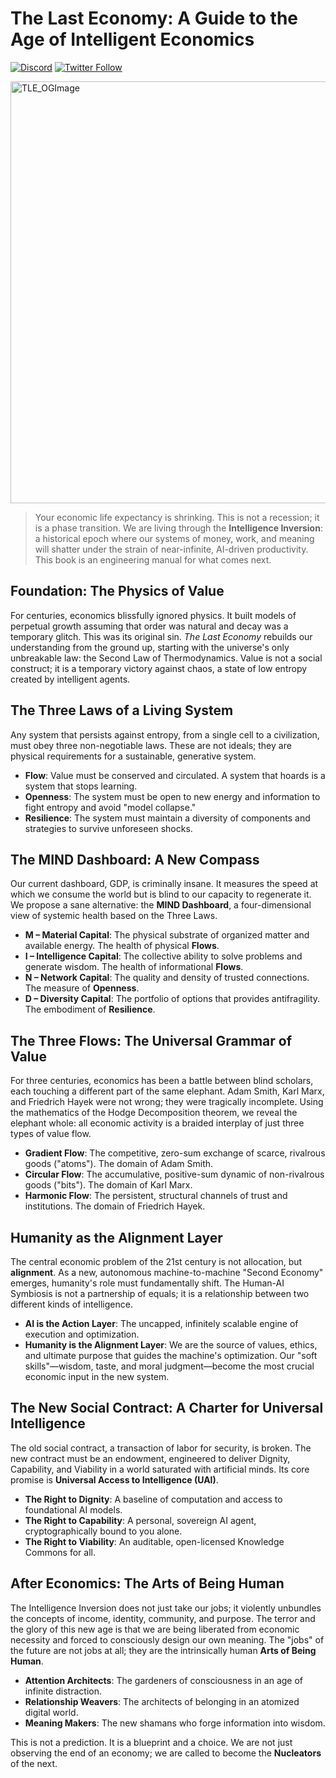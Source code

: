 # The Last Economy: A Guide to the Age of Intelligent Economics

[![Discord](https://img.shields.io/discord/VBD2yybb?label=discord&logo=discord&color=7289da)](https://discord.com/invite/intelligentinternet)
[![Twitter Follow](https://img.shields.io/twitter/follow/EMostaque?style=social)](https://x.com/EMostaque)

<img width="1200" height="675" alt="TLE_OGImage" src="https://github.com/user-attachments/assets/0c195aed-dff0-4500-8abc-ad4b0019cf6b" />


> Your economic life expectancy is shrinking. This is not a recession; it is a phase transition. We are living through the **Intelligence Inversion**: a historical epoch where our systems of money, work, and meaning will shatter under the strain of near-infinite, AI-driven productivity. This book is an engineering manual for what comes next.

## Foundation: The Physics of Value

For centuries, economics blissfully ignored physics. It built models of perpetual growth assuming that order was natural and decay was a temporary glitch. This was its original sin. *The Last Economy* rebuilds our understanding from the ground up, starting with the universe's only unbreakable law: the Second Law of Thermodynamics. Value is not a social construct; it is a temporary victory against chaos, a state of low entropy created by intelligent agents.

## The Three Laws of a Living System

Any system that persists against entropy, from a single cell to a civilization, must obey three non-negotiable laws. These are not ideals; they are physical requirements for a sustainable, generative system.

- **Flow**: Value must be conserved and circulated. A system that hoards is a system that stops learning.
- **Openness**: The system must be open to new energy and information to fight entropy and avoid "model collapse."
- **Resilience**: The system must maintain a diversity of components and strategies to survive unforeseen shocks.

## The MIND Dashboard: A New Compass

Our current dashboard, GDP, is criminally insane. It measures the speed at which we consume the world but is blind to our capacity to regenerate it. We propose a sane alternative: the **MIND Dashboard**, a four-dimensional view of systemic health based on the Three Laws.

- **M – Material Capital**: The physical substrate of organized matter and available energy. The health of physical **Flows**.
- **I – Intelligence Capital**: The collective ability to solve problems and generate wisdom. The health of informational **Flows**.
- **N – Network Capital**: The quality and density of trusted connections. The measure of **Openness**.
- **D – Diversity Capital**: The portfolio of options that provides antifragility. The embodiment of **Resilience**.

## The Three Flows: The Universal Grammar of Value

For three centuries, economics has been a battle between blind scholars, each touching a different part of the same elephant. Adam Smith, Karl Marx, and Friedrich Hayek were not wrong; they were tragically incomplete. Using the mathematics of the Hodge Decomposition theorem, we reveal the elephant whole: all economic activity is a braided interplay of just three types of value flow.

- **Gradient Flow**: The competitive, zero-sum exchange of scarce, rivalrous goods ("atoms"). The domain of Adam Smith.
- **Circular Flow**: The accumulative, positive-sum dynamic of non-rivalrous goods ("bits"). The domain of Karl Marx.
- **Harmonic Flow**: The persistent, structural channels of trust and institutions. The domain of Friedrich Hayek.

## Humanity as the Alignment Layer

The central economic problem of the 21st century is not allocation, but **alignment**. As a new, autonomous machine-to-machine "Second Economy" emerges, humanity's role must fundamentally shift. The Human-AI Symbiosis is not a partnership of equals; it is a relationship between two different kinds of intelligence.

- **AI is the Action Layer**: The uncapped, infinitely scalable engine of execution and optimization.
- **Humanity is the Alignment Layer**: We are the source of values, ethics, and ultimate purpose that guides the machine's optimization. Our "soft skills"—wisdom, taste, and moral judgment—become the most crucial economic input in the new system.

## The New Social Contract: A Charter for Universal Intelligence

The old social contract, a transaction of labor for security, is broken. The new contract must be an endowment, engineered to deliver Dignity, Capability, and Viability in a world saturated with artificial minds. Its core promise is **Universal Access to Intelligence (UAI)**.

- **The Right to Dignity**: A baseline of computation and access to foundational AI models.
- **The Right to Capability**: A personal, sovereign AI agent, cryptographically bound to you alone.
- **The Right to Viability**: An auditable, open-licensed Knowledge Commons for all.

## After Economics: The Arts of Being Human

The Intelligence Inversion does not just take our jobs; it violently unbundles the concepts of income, identity, community, and purpose. The terror and the glory of this new age is that we are being liberated from economic necessity and forced to consciously design our own meaning. The "jobs" of the future are not jobs at all; they are the intrinsically human **Arts of Being Human**.

- **Attention Architects**: The gardeners of consciousness in an age of infinite distraction.
- **Relationship Weavers**: The architects of belonging in an atomized digital world.
- **Meaning Makers**: The new shamans who forge information into wisdom.

This is not a prediction. It is a blueprint and a choice. We are not just observing the end of an economy; we are called to become the **Nucleators** of the next.
